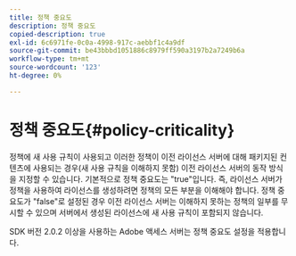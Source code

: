 ```yaml
---
title: 정책 중요도
description: 정책 중요도
copied-description: true
exl-id: 6c6971fe-0c0a-4998-917c-aebbf1c4a9df
source-git-commit: be43bbbd1051886c8979ff590a3197b2a7249b6a
workflow-type: tm+mt
source-wordcount: '123'
ht-degree: 0%

---
```


# 정책 중요도{#policy-criticality}

정책에 새 사용 규칙이 사용되고 이러한 정책이 이전 라이선스 서버에 대해 패키지된 컨텐츠에 사용되는 경우(새 사용 규칙을 이해하지 못함) 이전 라이선스 서버의 동작 방식을 지정할 수 있습니다. 기본적으로 정책 중요도는 &quot;true&quot;입니다. 즉, 라이선스 서버가 정책을 사용하여 라이선스를 생성하려면 정책의 모든 부분을 이해해야 합니다. 정책 중요도가 &quot;false&quot;로 설정된 경우 이전 라이선스 서버는 이해하지 못하는 정책의 일부를 무시할 수 있으며 서버에서 생성된 라이선스에 새 사용 규칙이 포함되지 않습니다.

SDK 버전 2.0.2 이상을 사용하는 Adobe 액세스 서버는 정책 중요도 설정을 적용합니다.
